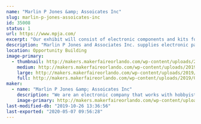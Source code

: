 ```yaml
---
name: "Marlin P Jones &amp; Assoicates Inc"
slug: marlin-p-jones-assoicates-inc
id: 35008
status: 1
url: https://www.mpja.com/
excerpt: "Our exhibit will consist of electronic components and kits for the kids. Along with hands on projects that  the kids can build on site. and see the what Scientific principles can do. "
description: "Marlin P Jones and Associates Inc. supplies electronic parts and components to the hobbyist and industrial world. We will have our catalog of supplies available for the interested individuals. We will have supplies available for purchase along with projects that the kids can purchase and build on sight. We also will have hands on items where the kids can see what scientific principles can do."
location: Opportunity Building
image-primary:
  - thumbnail: http://makers.makerfaireorlando.com/wp-content/uploads/2019/07/IMG_5315-150x150.jpg
    medium: http://makers.makerfaireorlando.com/wp-content/uploads/2019/07/IMG_5315-300x225.jpg
    large: http://makers.makerfaireorlando.com/wp-content/uploads/2019/07/IMG_5315.jpg
    full: http://makers.makerfaireorlando.com/wp-content/uploads/2019/07/IMG_5315.jpg
maker:
  - name: "Marlin P Jones &amp; Assoicates Inc"
    description: "We are an electronic company that works with hobbyist  and Makers with parts and supplies. We have kits for the kids to create there own items. We supply soldering irons and accessories for the kid to learn how to solder and work with electronics. "
    image-primary: http://makers.makerfaireorlando.com/wp-content/uploads/2019/07/63019_391470484283765_520449786_n.jpg
last-modified-db: "2019-10-26 13:36:56"
last-exported: "2020-05-07 09:56:28"
---
```

